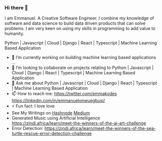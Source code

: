 ### Hi there 👋
I am Emmanuel. A Creative Software Engineer. I combine my knowledge of software and data science to build data driven products that can solve problems.
I am very keen on using my skills in programming to add value to humanity.

Python | Javascript | Cloud | Django | React | Typescript | Machine Learning Based Application

- 🌱 I’m currently working on building machine learning based applications ...
- 👯 I’m looking to collaborate on projects relating to Python | Javascript | Cloud | Django | React | Typescript | Machine Learning Based Application
- 💬 Ask me about Python | Javascript | Cloud | Django | React | Typescript | Machine Learning Based Application
- 📫 How to reach me: https://twitter.com/emmakodes  https://linkedin.com/in/emmanuelonwuegbusi/
- ⚡ Fun fact: I love love
- See My Writings on [Hashnode](https://www.emmakodes.com)     [Medium](https://medium.com/@emmakodes)
- Generated Music using Artificial Intelligence https://zindi.africa/learn/meet-the-winners-of-the-ai-art-challenge
- Error Detection: https://zindi.africa/learn/meet-the-winners-of-the-sea-turtle-rescue-error-detection-challenge
